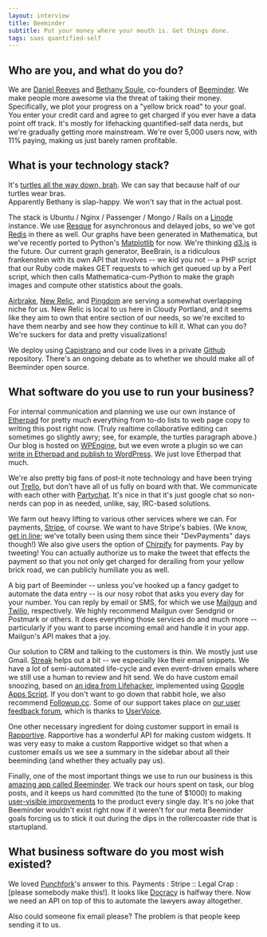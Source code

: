 ```yaml
---
layout: interview
title: Beeminder
subtitle: Put your money where your mouth is. Get things done.
tags: saas quantified-self
---
```


## Who are you, and what do you do?

We are [Daniel Reeves](http://dreev.es ) and [Bethany Soule](http://bethaknee.com ), co-founders of [Beeminder](http://beeminder.com ).
We make people more awesome via the threat of taking their money. 
Specifically, we plot your progress on a "yellow brick road" to your goal.
You enter your credit card and agree to get charged if you ever have a data point off track.
It's mostly for lifehacking quantified-self data nerds, but we're gradually getting more mainstream.
We're over 5,000 users now, with 11% paying, making us just barely ramen profitable.

## What is your technology stack?

It's [turtles all the way down, brah](http://en.wikipedia.org/wiki/File:River_terrapin.jpg ). We can say that because half of our turtles wear bras.  
Apparently Bethany is slap-happy. We won't say that in the actual post.

The stack is Ubuntu / Nginx / Passenger / Mongo / Rails on a [Linode](http://linode.com ) instance.
We use [Resque](https://github.com/defunkt/resque/ ) for asynchronous and delayed jobs, so we've got [Redis](http://redis.io/ ) in there as well.
Our graphs have been generated in Mathematica, but we've recently ported to Python's [Matplotlib](http://matplotlib.sourceforge.net/ ) for now.
We're thinking [d3.js](http://d3js.org ) is the future.
Our current graph generator, BeeBrain, is a ridiculous frankenstein with its own API that involves -- we kid you not -- a PHP script that our Ruby code makes GET requests to which get queued up by a Perl script, which then calls Mathematica-cum-Python to make the graph images and compute other statistics about the goals.

[Airbrake](http://airbrake.io ), [New Relic](http://newrelic.com ), and [Pingdom](http://pingdom.com ) are serving a somewhat overlapping niche for us.
New Relic is local to us here in Cloudy Portland, and it seems like they aim to own that entire section of our needs, so we're excited to have them nearby and see how they continue to kill it. 
What can you do? We're suckers for data and pretty visualizations!

We deploy using [Capistrano](https://github.com/capistrano ) and our code lives in a private [Github](https://github.com/ ) repository.
There's an ongoing debate as to whether we should make all of Beeminder open source.

## What software do you use to run your business?

For internal communication and planning we use our own instance of [Etherpad](https://github.com/Pita/etherpad-lite/ ) for pretty much everything from to-do lists to web page copy to writing this post right now.
(Truly realtime collaborative editing can sometimes go slightly awry; see, for example, the turtles paragraph above.)
Our blog is hosted on [WPEngine](http://wpengine.com ), but we even wrote a plugin so we can [write in Etherpad and publish to WordPress](http://bethaknee.com/projects/expost "We love Etherpad. Not even in a platonic way. We want to make sweet sweet love to it. And we were hating the WordPress editor for so many reasons, not least of which that it does not make collaboration on blog posts as sublime as we expect from all text editing experiences since we first set eyes on Etherpad. So we wrote a plugin to jam Etherpad up into WordPress’s hoohah. Throw in some nice markdown as well and you have sexy times in WordPress’s backend."). 
We just love Etherpad that much.

We're also pretty big fans of post-it note technology and have been trying out [Trello](http://trello.com ), but don't have all of us fully on board with that. 
We communicate with each other with [Partychat](http://partychapp.appspot.com/ ).
It's nice in that it's just google chat so non-nerds can pop in as needed, unlike, say, IRC-based solutions.

We farm out heavy lifting to various other services where we can. 
For payments, [Stripe](http://stripe.com ), of course.
We want to have Stripe's babies. 
(We know, [get in line](http://www.kalzumeus.com/2012/08/06/stripe-and-ab-testing-made-me-a-small-fortune/ ); we've totally been using them since their "DevPayments" days though!)
We also give users the option of [Chirpify](http://chirpify.com ) for payments.
Pay by tweeting! You can actually authorize us to make the tweet that effects the payment so that you not only get charged for derailing from your yellow brick road, we can publicly humiliate you as well.

A big part of Beeminder -- unless you've hooked up a fancy gadget to automate the data entry -- is our nosy robot that asks you every day for your number.
You can reply by email or SMS, for which we use [Mailgun](http://www.mailgun.com/ ) and [Twilio](http://twilio.com ), respectively.
We highly recommend Mailgun over Sendgrid or Postmark or others.
It does everything those services do and much more -- particularly if you want to parse incoming email and handle it in your app.
Mailgun's API makes that a joy.

Our solution to CRM and talking to the customers is thin.
We mostly just use Gmail.
[Streak](http://www.streak.com/ ) helps out a bit -- we especially like their email snippets. 
We have a lot of semi-automated life-cycle and even event-driven emails where we still use a human to review and hit send.
We do have custom email snoozing, based on [an idea from Lifehacker](http://lifehacker.com/5825634/how-to-add-a-snooze-button-to-gmail ), implemented using [Google Apps Script](https://developers.google.com/apps-script/ ).
If you don't want to go down that rabbit hole, we also recommend [Followup.cc](http://followup.cc ).
Some of our support takes place on [our user feedback forum](http://uservoice.beeminder.com ), which is thanks to [UserVoice](http://uservoice.com ).

One other necessary ingredient for doing customer support in email is [Rapportive](http://rapportive.com ).
Rapportive has a wonderful API for making custom widgets.
It was very easy to make a custom Rapportive widget so that when a customer emails us we see a summary in the sidebar about all their beeminding (and whether they actually pay us).

Finally, one of the most important things we use to run our business is this [amazing app called Beeminder](http:/beeminder.com ). 
We track our hours spent on task, our blog posts, and it keeps us hard committed (to the tune of $1000) to making [user-visible improvements](https://www.beeminder.com/meta/uvi ) to the product every single day.
It's no joke that Beeminder wouldn't exist right now if it weren't for our meta Beeminder goals forcing us to stick it out during the dips in the rollercoaster ride that is startupland.


## What business software do you most wish existed?

We loved [Punchfork](http://weusethat.com/punchfork/ )'s answer to this.
Payments : Stripe :: Legal Crap : [please somebody make this!].
It looks like [Docracy](http://www.docracy.com ) is halfway there.
Now we need an API on top of this to automate the lawyers away altogether.

Also could someone fix email please? The problem is that people keep sending it to us.
